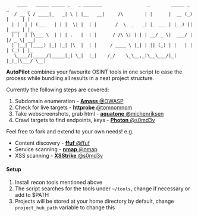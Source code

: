         ____   _____ _____ _   _ _______                 _        _____ _ _       _   
       / __ \ / ____|_   _| \ | |__   __|     /\        | |      |  __ (_) |     | |  
      | |  | | (___   | | |  \| |  | |       /  \  _   _| |_ ___ | |__) || | ___ | |_  
      | |  | |\___ \  | | | .   |  | |      / /\ \| | | | __/ _ \|  ___/ | |/ _ \| __|
      | |__| |____) |_| |_| |\  |  | |     / ____ \ |_| | || (_) | |   | | | (_) | |_ 
       \____/|_____/|_____|_| \_|  |_|    /_/    \_\__,_|\__\___/|_|   |_|_|\___/ \__|
                                                                                 
                                                                                 
__AutoPilot__ combines your favourite OSINT tools in one script to ease the process while bundling all results in a neat project structure.

Currently the following steps are covered:

 <ol>
  <li>Subdomain enumeration - <a href="https://github.com/OWASP/Amass"><b>Amass</b> @OWASP</a></li>
  <li>Check for live targets - <a href="https://github.com/tomnomnom/httprobe"><b>httprobe</b> @tomnomnom</a></li>
  <li>Take webscreenshots, grab html - <a href="https://github.com/michenriksen/aquatone"><b>aquatone</b> @michenriksen </a></li>
  <li>Crawl targets to find endpoints, keys - <a href="https://github.com/s0md3v/Photon"><b>Photon</b> @s0md3v</a></li>
</ol>

Feel free to fork and extend to your own needs! e.g.

<ul>
  <li>Content discovery - <a href="https://github.com/ffuf/ffuf"><b>ffuf</b> @ffuf</a></li>
  <li>Service scanning - <a href="https://github.com/nmap/nmap"><b>nmap</b> @nmap</a></li>
  <li>XSS scanning - <a href="https://github.com/s0md3v/XSStrike"><b>XSStrike</b> @s0md3v</a></li>
</ul>

#### Setup
1. Install recon tools mentioned above
2. The script searches for the tools under `~/tools`, change if necessary or add to $PATH
3. Projects will be stored at your home directory by default, change `project_hub_path` variable to change this
